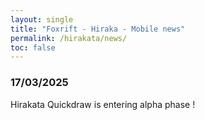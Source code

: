 ```yaml
---
layout: single
title: "Foxrift - Hiraka - Mobile news"
permalink: /hirakata/news/
toc: false
---
```


### 17/03/2025

Hirakata Quickdraw is entering alpha phase !